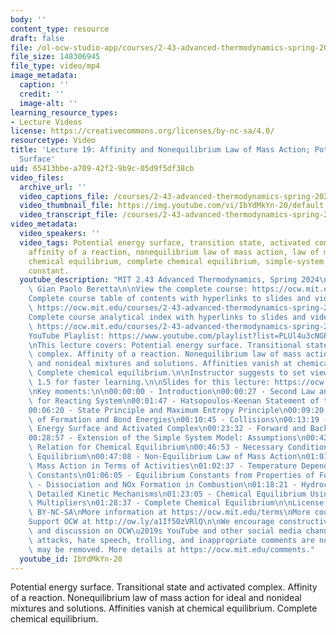 ```yaml
---
body: ''
content_type: resource
draft: false
file: /ol-ocw-studio-app/courses/2-43-advanced-thermodynamics-spring-2024/ocw_243_lecture19_2024apr16_v2_360p_16_9.mp4
file_size: 148306945
file_type: video/mp4
image_metadata:
  caption: ''
  credit: ''
  image-alt: ''
learning_resource_types:
- Lecture Videos
license: https://creativecommons.org/licenses/by-nc-sa/4.0/
resourcetype: Video
title: 'Lecture 19: Affinity and Nonequilibrium Law of Mass Action; Potential Energy
  Surface'
uid: 65413bbe-a709-42f2-9b9c-05d9f5df38cb
video_files:
  archive_url: ''
  video_captions_file: /courses/2-43-advanced-thermodynamics-spring-2024/ocw_243_lecture19_2024apr16_v2_captions.vtt
  video_thumbnail_file: https://img.youtube.com/vi/IbYdMkYn-20/default.jpg
  video_transcript_file: /courses/2-43-advanced-thermodynamics-spring-2024/ocw_243_lecture19_2024apr16_v2_transcript.pdf
video_metadata:
  video_speakers: ''
  video_tags: Potential energy surface, transition state, activated complex, collisions,
    affinity of a reaction, nonequilibrium law of mass action, law of mass action,
    chemical equilibrium, complete chemical equilibrium, simple-system model, equilibrium
    constant.
  youtube_description: "MIT 2.43 Advanced Thermodynamics, Spring 2024\nInstructor:\
    \ Gian Paolo Beretta\n\nView the complete course: https://ocw.mit.edu/courses/2-43-advanced-thermodynamics-spring-2024/\n\
    Complete course table of contents with hyperlinks to slides and video timestamps:\
    \ https://ocw.mit.edu/courses/2-43-advanced-thermodynamics-spring-2024/resources/mit2_43_s24_toc_slides_pdf/\n\
    Complete course analytical index with hyperlinks to slides and video timestamps:\
    \ https://ocw.mit.edu/courses/2-43-advanced-thermodynamics-spring-2024/resources/mit2_43_s24_index_slides_pdf/\n\
    YouTube Playlist: https://www.youtube.com/playlist?list=PLUl4u3cNGP6309d0oJDiVo1CvxUQXJ2il\n\
    \nThis lecture covers: Potential energy surface. Transitional state and activated\
    \ complex. Affinity of a reaction. Nonequilibrium law of mass action for ideal\
    \ and nonideal mixtures and solutions. Affinities vanish at chemical equilibrium.\
    \ Complete chemical equilibrium.\n\nInstructor suggests to set viewing speed at\
    \ 1.5 for faster learning.\n\nSlides for this lecture: https://ocw.mit.edu/courses/2-43-advanced-thermodynamics-spring-2024/resources/mit2_43_s24_lec19_pdf/\n\
    \nKey moments:\n\n00:00:00 - Introduction\n00:00:27 - Second Law and State Principle\
    \ for Reacting System\n00:01:47 - Hatsopoulos-Keenan Statement of the Second Law\n\
    00:06:20 - State Principle and Maximum Entropy Principle\n00:09:20 - Review: Enthalpy\
    \ of Formation and Bond Energies\n00:10:45 - Collisions\n00:13:19 - Potential\
    \ Energy Surface and Activated Complex\n00:23:32 - Forward and Backward Half-Reactions\n\
    00:28:57 - Extension of the Simple System Model: Assumptions\n00:42:13 - Fundamental\
    \ Relation for Chemical Equilibrium\n00:46:53 - Necessary Condition for Chemical\
    \ Equilibrium\n00:47:08 - Non-Equilibrium Law of Mass Action\n01:01:03 - Law of\
    \ Mass Action in Terms of Activities\n01:02:37 - Temperature Dependence of Equilibrium\
    \ Constants\n01:06:05 - Equilibrium Constants from Properties of Formation\n01:16:10\
    \ - Dissociation and NOx Formation in Combustion\n01:18:21 - Hydrocarbon Oxidation:\
    \ Detailed Kinetic Mechanisms\n01:23:05 - Chemical Equilibrium Using Lagrange\
    \ Multipliers\n01:28:37 - Complete Chemical Equilibrium\n\nLicense: Creative Commons\
    \ BY-NC-SA\nMore information at https://ocw.mit.edu/terms\nMore courses at https://ocw.mit.edu\n\
    Support OCW at http://ow.ly/a1If50zVRlQ\n\nWe encourage constructive comments\
    \ and discussion on OCW\u2019s YouTube and other social media channels. Personal\
    \ attacks, hate speech, trolling, and inappropriate comments are not allowed and\
    \ may be removed. More details at https://ocw.mit.edu/comments."
  youtube_id: IbYdMkYn-20
---
```

Potential energy surface. Transitional state and activated complex. Affinity of a reaction. Nonequilibrium law of mass action for ideal and nonideal mixtures and solutions. Affinities vanish at chemical equilibrium. Complete chemical equilibrium.